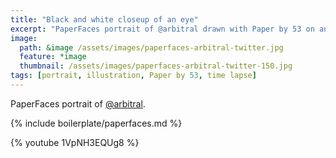 ```yaml
---
title: "Black and white closeup of an eye"
excerpt: "PaperFaces portrait of @arbitral drawn with Paper by 53 on an iPad."
image: 
  path: &image /assets/images/paperfaces-arbitral-twitter.jpg 
  feature: *image
  thumbnail: /assets/images/paperfaces-arbitral-twitter-150.jpg
tags: [portrait, illustration, Paper by 53, time lapse]
---
```


PaperFaces portrait of [@arbitral](http://twitter.com/arbitral).

{% include boilerplate/paperfaces.md %}

{% youtube 1VpNH3EQUg8 %}
